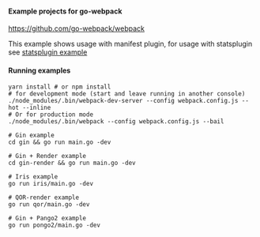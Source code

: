 #### Example projects for go-webpack

https://github.com/go-webpack/webpack

This example shows usage with manifest plugin, for usage with statsplugin see [statsplugin example](https://github.com/go-webpack/examples/tree/statsplugin)

#### Running examples

```
yarn install # or npm install
# for development mode (start and leave running in another console)
./node_modules/.bin/webpack-dev-server --config webpack.config.js --hot --inline
# Or for production mode
./node_modules/.bin/webpack --config webpack.config.js --bail

# Gin example
cd gin && go run main.go -dev

# Gin + Render example
cd gin-render && go run main.go -dev

# Iris example
go run iris/main.go -dev

# QOR-render example
go run qor/main.go -dev

# Gin + Pango2 example
go run pongo2/main.go -dev
```
